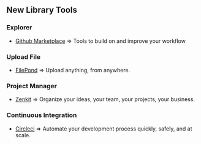 ## New Library Tools

### Explorer

- [Github Marketplace](https://github.com/marketplace) => Tools to build on and improve your workflow

### Upload File

- [FilePond](https://pqina.nl/filepond/) => Upload anything, from anywhere.

### Project Manager

- [Zenkit](https://zenkit.com/) => Organize your ideas, your team, your projects, your business.

### Continuous Integration

- [Circleci](https://circleci.com/) => Automate your development process quickly, safely, and at scale.
